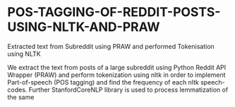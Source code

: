 # POS-TAGGING-OF-REDDIT-POSTS-USING-NLTK-AND-PRAW
Extracted text from Subreddit using PRAW and performed Tokenisation using NLTK 

We extract the text from posts of a large subreddit using Python Reddit API Wrapper (PRAW) and perform tokenization using nltk in order to implement Part-of-speech (POS tagging) and find the frequency of each nltk speech-codes. Further StanfordCoreNLP  library is used to process lemmatization of the same 
